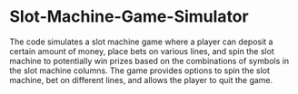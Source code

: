 # Slot-Machine-Game-Simulator
The code simulates a slot machine game where a player can deposit a certain amount of money, place bets on various lines, and spin the slot machine to potentially win prizes based on the combinations of symbols in the slot machine columns. The game provides options to spin the slot machine, bet on different lines, and allows the player to quit the game.
